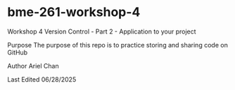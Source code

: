 # bme-261-workshop-4
Workshop 4 Version Control - Part 2 - Application to your project


Purpose
The purpose of this repo is to practice storing and sharing code on GitHub

Author
Ariel Chan

Last Edited
06/28/2025
